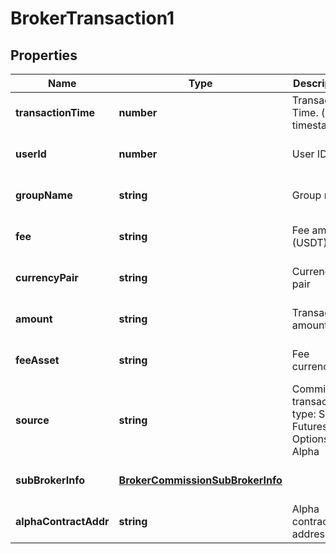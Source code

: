 # BrokerTransaction1

## Properties

Name | Type | Description | Notes
------------ | ------------- | ------------- | -------------
**transactionTime** | **number** | Transaction Time. (unix timestamp) | [optional] [default to undefined]
**userId** | **number** | User ID | [optional] [default to undefined]
**groupName** | **string** | Group name | [optional] [default to undefined]
**fee** | **string** | Fee amount (USDT) | [optional] [default to undefined]
**currencyPair** | **string** | Currency pair | [optional] [default to undefined]
**amount** | **string** | Transaction amount | [optional] [default to undefined]
**feeAsset** | **string** | Fee currency | [optional] [default to undefined]
**source** | **string** | Commission transaction type: Spot, Futures, Options, Alpha | [optional] [default to undefined]
**subBrokerInfo** | [**BrokerCommissionSubBrokerInfo**](BrokerCommissionSubBrokerInfo.md) |  | [optional] [default to undefined]
**alphaContractAddr** | **string** | Alpha contract address | [optional] [default to undefined]

